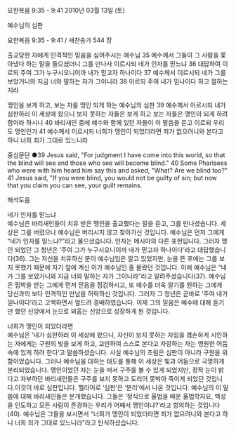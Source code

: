 요한복음 9:35 - 9:41 
2010년 03월 13일 (토)

예수님의 심판



요한복음 9:35 - 9:41 / 새찬송가 544 장


출교당한 자에게 인격적인 믿음을 심어주시는 예수님
35 예수께서 그들이 그 사람을 쫓아냈다 하는 말을 들으셨더니 그를 만나사 이르시되 네가 인자를 믿느냐 36 대답하여 이르되 주여 그가 누구시오니이까 내가 믿고자 하나이다 37 예수께서 이르시되 네가 그를 보았거니와 지금 너와 말하는 자가 그이니라 38 이르되 주여 내가 믿나이다 하고 절하는지라 

맹인을 보게 하고, 보는 자를 맹인 되게 하는 예수님의 심판
39 예수께서 이르시되 내가 심판하러 이 세상에 왔으니 보지 못하는 자들은 보게 하고 보는 자들은 맹인이 되게 하려 함이라 하시니 40 바리새인 중에 예수와 함께 있던 자들이 이 말씀을 듣고 이르되 우리도 맹인인가 41 예수께서 이르시되 너희가 맹인이 되었더라면 죄가 없으려니와 본다고 하니 너희 죄가 그대로 있느니라 

중심문단 ●39 Jesus said, "For judgment I have come into this world, so that the blind will see and those who see will become blind." 40 Some Pharisees who were with him heard him say this and asked, "What? Are we blind too?" 41 Jesus said, "If you were blind, you would not be guilty of sin; but now that you claim you can see, your guilt remains.

해석도움





네가 인자를 믿느냐  
예수님은 바리새인들이 치유 받은 맹인을 출교했다는 말을 듣고, 그를 만나셨습니다. 세상은 그를 버렸으나 예수님은 버리시지 않고 찾아가신 것입니다. 예수님은 먼저 그에게 “네가 인자를 믿느냐?”라고 물으셨습니다. 인자는 메시아의 다른 표현입니다. 그러자 맹인 되었던 그 청년은 ‘주여 그가 누구시오니이까 내가 믿고자 하나이다’라고 대답했습니다(36). 그는 자신을 치유하신 분이 예수님임은 알고 있었지만, 눈을 뜬 후에는 그를 보지 못했기 때문에 자기 앞에 계신 이가 예수님인 줄 몰랐던 것입니다. 이에 예수님은 “네가 그를 보았거니와 지금 너와 말하는 자가 그이니라”라고 알려주셨습니다(37). 예수님은 핍박을 받는 그에게 먼저 믿음을 점검하시고, 또 예수를 더욱 알기를 원하는 그에게 당신과의 보다 인격적인 만남을 허락하신 것입니다. 그러자 그 청년은 곧바로 ‘주여 내가 믿나이다’라고 고백하면서 엎드려 경배하였습니다. 이제 그의 믿음은 예수에 대해 듣기만 했던 신앙에서 눈으로 뵈옵는 신앙으로 성장하게 된 것입니다.

너희가 맹인이 되었더라면  
예수님은 ‘내가 심판하러 이 세상에 왔으니, 자신이 보지 못하는 자임을 겸손하게 시인하는 자에게는 구원의 빛을 보게 하고, 교만하여 스스로 본다고 자랑하는 자는 영원한 어둠 속에 있게 하려 한다’고 말씀하셨습니다. 사실 예수님의 초림은 심판이 아니라 구원을 위함이었습니다. 그러나 예수님을 대하는 태도를 통해 이 세상은 빛과 어둠으로 극명하게 분리되었습니다. 맹인이었던 자는 눈을 떠서 구주를 볼 수 있게 되었지만, 정작 눈이 밝다고 자부하던 바리새인들은 구주를 보지 못하고 도리어 못박아 죽이게 되었던 것입니다.이것이 바로 심판입니다. 헬라어로 ‘심판’은 ‘분리’에서 나온 것입니다. 예수님의 이 말씀에 대해 바리새인들은 분개했습니다. 그들은 ‘정식으로 율법을 배운 율법학자요, 백성을 인도하고 모든 사람이 존경하는 우리가 어째서 맹인이냐?’라고 항의하는 것입니다(40). 예수님은 그들을 보시면서 “너희가 맹인이 되었더라면 죄가 없으려니와 본다고 하니 너희 죄가 그대로 있느니라”라고 탄식하셨습니다.